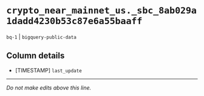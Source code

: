 # `crypto_near_mainnet_us._sbc_8ab029a1dadd4230b53c87e6a55baaff`
`bq-1` | `bigquery-public-data`

## Column details
* [TIMESTAMP] `last_update`

-------------------------------------------------------------------------------
*Do not make edits above this line.*
